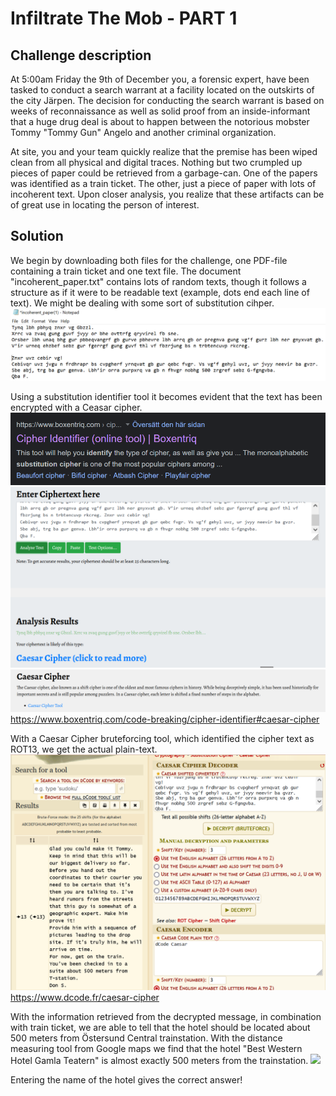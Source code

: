 
# Infiltrate The Mob - PART 1

## Challenge description
At 5:00am Friday the 9th of December you, a forensic expert, have been tasked to conduct a search warrant at a facility located on the outskirts of the city Järpen. The decision for conducting the search warrant is based on weeks of reconnaissance as well as solid proof from an inside-informant that a huge drug deal is about to happen between the notorious mobster Tommy "Tommy Gun" Angelo and another criminal organization.

At site, you and your team quickly realize that the premise has been wiped clean from all physical and digital traces. Nothing but two crumpled up pieces of paper could be retrieved from a garbage-can. One of the papers was identified as a train ticket. The other, just a piece of paper with lots of incoherent text. Upon closer analysis, you realize that these artifacts can be of great use in locating the person of interest.



## Solution
We begin by downloading both files for the challenge, one PDF-file containing a train ticket and one text file. The document "incoherent_paper.txt" contains lots of random texts, though it follows a structure as if it were to be readable text (example, dots end each line of text). We might be dealing with some sort of substitution cihper.
![](../img/infiltrate-the-mob-p5.png)



Using a substitution identifier tool it becomes evident that the text has been encrypted with a Ceasar cipher.
![](../img/infiltrate-the-mob-p1.png)
![](../img/infiltrate-the-mob-p2.png)
![](../img/infiltrate-the-mob-p3.png)
https://www.boxentriq.com/code-breaking/cipher-identifier#caesar-cipher



With a Caesar Cipher bruteforcing tool, which identified the cipher text as ROT13, we get the actual plain-text.  
![](../img/infiltrate-the-mob-p4.png)
https://www.dcode.fr/caesar-cipher



With the information retrieved from the decrypted message, in combination with train ticket, we are able to tell that the hotel should be located about 500 meters from Östersund Central trainstation. With the distance measuring tool from Google maps we find that the hotel "Best Western Hotel Gamla Teatern" is almost exactly 500 meters from the trainstation.
![](../img/infiltrate-the-mob-p6.png)


Entering the name of the hotel gives the correct answer!
